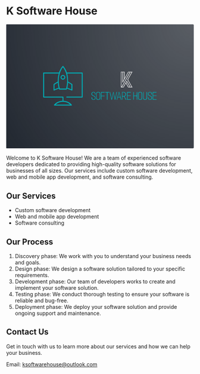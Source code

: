 # K Software House

![Logo](../images/logo.png)

Welcome to K Software House! We are a team of experienced software developers dedicated to providing high-quality software solutions for businesses of all sizes. Our services include custom software development, web and mobile app development, and software consulting.

## Our Services

- Custom software development
- Web and mobile app development
- Software consulting

## Our Process

1. Discovery phase: We work with you to understand your business needs and goals.
2. Design phase: We design a software solution tailored to your specific requirements.
3. Development phase: Our team of developers works to create and implement your software solution.
4. Testing phase: We conduct thorough testing to ensure your software is reliable and bug-free.
5. Deployment phase: We deploy your software solution and provide ongoing support and maintenance.

## Contact Us

Get in touch with us to learn more about our services and how we can help your business. 

Email: ksoftwarehouse@outlook.com

